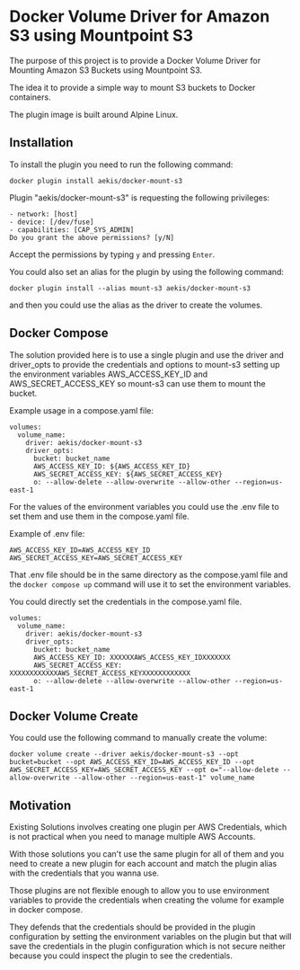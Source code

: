 Docker Volume Driver for Amazon S3 using Mountpoint S3
=============================================

The purpose of this project is to provide a Docker Volume Driver for Mounting Amazon S3 Buckets using Mountpoint S3.  

The idea it to provide a simple way to mount S3 buckets to Docker containers. 

The plugin image is built around Alpine Linux. 

## Installation
To install the plugin you need to run the following command:

    docker plugin install aekis/docker-mount-s3

Plugin "aekis/docker-mount-s3" is requesting the following privileges:

    - network: [host]
    - device: [/dev/fuse]
    - capabilities: [CAP_SYS_ADMIN]
    Do you grant the above permissions? [y/N]

Accept the permissions by typing `y` and pressing `Enter`.

You could also set an alias for the plugin by using the following command:

    docker plugin install --alias mount-s3 aekis/docker-mount-s3 

and then you could use the alias as the driver to create the volumes. 

## Docker Compose
The solution provided here is to use a single plugin and use the driver and driver_opts to provide the credentials and options to mount-s3 setting up the environment variables AWS_ACCESS_KEY_ID and AWS_SECRET_ACCESS_KEY so mount-s3 can use them to mount the bucket.

Example usage in a compose.yaml file:

    volumes:
      volume_name:
        driver: aekis/docker-mount-s3
        driver_opts:
          bucket: bucket_name
          AWS_ACCESS_KEY_ID: ${AWS_ACCESS_KEY_ID}
          AWS_SECRET_ACCESS_KEY: ${AWS_SECRET_ACCESS_KEY}
          o: --allow-delete --allow-overwrite --allow-other --region=us-east-1 
For the values of the environment variables you could use the .env file to set them and use them in the compose.yaml file.

Example of .env file:

    AWS_ACCESS_KEY_ID=AWS_ACCESS_KEY_ID
    AWS_SECRET_ACCESS_KEY=AWS_SECRET_ACCESS_KEY

That .env file should be in the same directory as the compose.yaml file and the `docker compose up` command will use it to set the environment variables.

You could directly set the credentials in the compose.yaml file.

    volumes:
      volume_name:
        driver: aekis/docker-mount-s3
        driver_opts:
          bucket: bucket_name
          AWS_ACCESS_KEY_ID: XXXXXXAWS_ACCESS_KEY_IDXXXXXXX
          AWS_SECRET_ACCESS_KEY: XXXXXXXXXXXXAWS_SECRET_ACCESS_KEYXXXXXXXXXXXX
          o: --allow-delete --allow-overwrite --allow-other --region=us-east-1


## Docker Volume Create
You could use the following command to manually create the volume:
    
    docker volume create --driver aekis/docker-mount-s3 --opt bucket=bucket --opt AWS_ACCESS_KEY_ID=AWS_ACCESS_KEY_ID --opt AWS_SECRET_ACCESS_KEY=AWS_SECRET_ACCESS_KEY --opt o="--allow-delete --allow-overwrite --allow-other --region=us-east-1" volume_name

## Motivation

Existing Solutions involves creating one plugin per AWS Credentials, which is not practical when you need to manage multiple AWS Accounts.

With those solutions you can't use the same plugin for all of them and you need to create a new plugin for each account and match the plugin alias with the credentials that you wanna use. 

Those plugins are not flexible enough to allow you to use environment variables to provide the credentials when creating the volume for example in docker compose. 

They defends that the credentials should be provided in the plugin configuration by setting the environment variables on the plugin but that will save the credentials in the plugin configuration which is not secure neither because you could inspect the plugin to see the credentials.